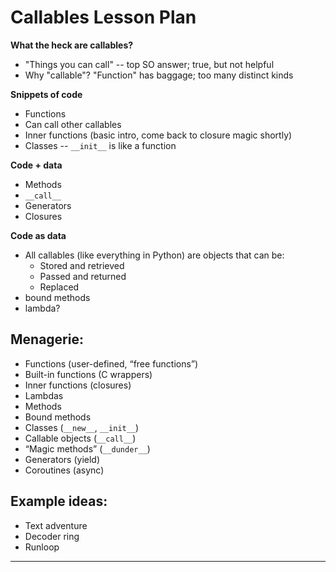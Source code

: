 Callables Lesson Plan
=====================

__What the heck are callables?__
- "Things you can call" -- top SO answer; true, but not helpful
- Why "callable"?  "Function" has baggage; too many distinct kinds

__Snippets of code__
- Functions
- Can call other callables
- Inner functions  (basic intro, come back to closure magic shortly)
- Classes -- `__init__` is like a function

__Code + data__
- Methods
- `__call__`
- Generators
- Closures

__Code as data__
- All callables (like everything in Python) are objects that can be:
    - Stored and retrieved
    - Passed and returned
    - Replaced
- bound methods
- lambda?


Menagerie:
----------
- Functions (user-defined, “free functions”)
- Built-in functions (C wrappers)
- Inner functions (closures)
- Lambdas
- Methods
- Bound methods
- Classes (`__new__`, `__init__`)
- Callable objects (`__call__`)
- “Magic methods” (`__dunder__`)
- Generators (yield)
- Coroutines (async)


Example ideas:
--------------
- Text adventure
- Decoder ring
- Runloop

---
